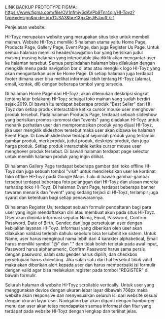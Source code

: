 LINK BACKUP PROTOTYPE FIGMA:
https://www.figma.com/file/OV1nfmjy6dAVPb9Tnr4qjr/HI-Toyz?type=design&node-id=1%3A3&t=e1XgxQeJiFJaufLk-1

Penjelasan website:

HI-Toyz merupakan website yang merupakan situs toko untuk membeli mainan. Website HI-Toyz memiliki 5 halaman utama yaitu Home Page, Products Page, Gallery Page, Event Page, dan juga Register Us Page. Untuk semua halaman memiliki header/navigation bar yang berisikan  judul masing-masing halaman yang interactable jika diklik akan mengantar user ke halaman tersebut. Semua perpindahan halaman bisa  dilakukan dengan mengklik menu pada navigation bar di atas atau mengklik logo HI-Toyz yang akan mengantarkan user ke Home Page. Di setiap halaman juga terdapat footer dimana user bisa melihat informasi lebih tentang HI-Toyz (alamat, email, kontak, dll) dengan beberapa tombol yang tersedia. 

Di halaman Home Page dari HI-Toyz, akan ditemukan deskripsi singkat tentang latar belakang HI-Toyz sebagai toko mainan yang sudah berdiri sejak 2019. Di bawah itu terdapat beberapa produk "Best Seller" dari HI-Toyz dan setiap produk interactable ketika cursor mouse user menghover produk tersebut. Pada halaman Products Page, terdapat sebuah slideshow yang berisikan promosi-promosi dan "events" yang diadakan HI-Toyz untuk menarik perhatian user dan mempromosikan produk yang dijual HI-Toyz, jika user mengklik slideshow tersebut maka user akan dibawa ke halaman Event Page. Di bawah slideshow terdapat sejumlah produk yang terlampir gambar produk, merk produk, judul produk, deskripsi produk, dan juga harga produk. Setiap produk interactable ketika cursor mouse user menghover produk tersebut. Di bawah halaman terdapat page selector untuk memilih halaman produk yang ingin dilihat.

Di halaman Gallery Page terdapat beberapa gambar dari toko offline HI-Toyz dan juga sebuah tombol "visit" untuk mendireksikan user ke kordinat toko offline HI-Toyz pada Google Maps. Lalu di bawah gambar-gambar tersebut terdapat beberapa foto pelanggan dari HI-Toyz dan ulasan mereka terhadap toko HI-Toyz. Di halaman Event Page, terdapat beberapa banner tawaran menarik dan "event" yang sedang terjadi di HI-Toyz, terlampir juga syarat dan ketentuan bagi setiap penawarannya.

Di halaman Register Us, terdapat sebuah formulir pendaftaran bagi para user yang ingin mendaftarkan diri atau membuat akun pada situs HI-Toyz. User akan diminta informasi seputar Nama, Email, Password, Confirm Password, Date of Birth, Gender, dan juga persetujuan user dengan kebijakan layanan HI-Toyz. Informasi yang diberikan oleh user akan dilakukan validasi terlebih dahulu sebelum bisa tersubmit ke sistem. Untuk Name, user harus menginput nama lebih dari 4 karakter alphabetical, Email harus memiliki symbol "@" dan "." dan tidak boleh terletak pada awal input, Password harus alphanumeric, 
Confirm Password harus sama persis dengan password, salah satu gender harus dipilih, dan checkbox persetujuan harus dicentang. Jika salah satu dari hal tersebut tidak valid maka akan diberikan alert kepada user dan harus memperbaiki isi formulir dengan valid agar bisa melakukan register pada tombol "REGISTER" di bawah formulir.

Seluruh halaman di website HI-Toyz scrollable vertically. Untuk user yang menggunakan device dengan ukuran lebar layar dibawah 768px maka website akan responsive dan menyesuaikan seluruh isi dari website sesuai dengan ukuran layar user. Navigation bar akan diganti dengan hamburger menu dan user akan tetap mendapatkan semua informasi dan fitur yang terdapat pada website HI-Toyz dengan lengkap dan terlihat jelas.
